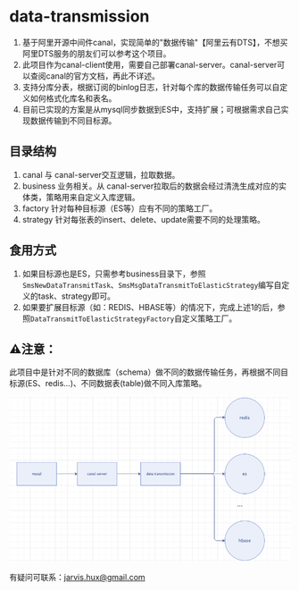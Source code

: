 # data-transmission

1. 基于阿里开源中间件canal，实现简单的"数据传输"【阿里云有DTS】，不想买阿里DTS服务的朋友们可以参考这个项目。
2. 此项目作为canal-client使用，需要自己部署canal-server。canal-server可以查阅canal的官方文档，再此不详述。
3. 支持分库分表，根据订阅的binlog日志，针对每个库的数据传输任务可以自定义如何格式化库名和表名。
4. 目前已实现的方案是从mysql同步数据到ES中，支持扩展；可根据需求自己实现数据传输到不同目标源。

## 目录结构

1. canal 与 canal-server交互逻辑，拉取数据。
2. business 业务相关。从 canal-server拉取后的数据会经过清洗生成对应的实体类，策略用来自定义入库逻辑。
3. factory 针对每种目标源（ES等）应有不同的策略工厂。
4. strategy 针对每张表的insert、delete、update需要不同的处理策略。

## 食用方式

1. 如果目标源也是ES，只需参考business目录下，参照`SmsNewDataTransmitTask`、`SmsMsgDataTransmitToElasticStrategy`编写自定义的task、strategy即可。
2. 如果要扩展目标源（如：REDIS、HBASE等）的情况下，完成上述1的后，参照`DataTransmitToElasticStrategyFactory`自定义策略工厂。

## ⚠️注意：

此项目中是针对不同的数据库（schema）做不同的数据传输任务，再根据不同目标源(ES、redis...)、不同数据表(table)做不同入库策略。

![img.png](img.png)

有疑问可联系：jarvis.hux@gmail.com

